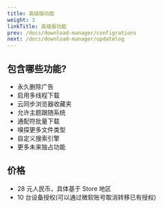 ```yaml
---
title: 高级版功能
weight: 3
linkTitle: 高级版功能
prev: /docs/download-manager/configrations
next: /docs/download-manager/updatelog
---
```


<!--more-->

## 包含哪些功能?

- 永久删除广告
- 启用多线程下载
- 云同步浏览器收藏夹
- 允许主题跟随系统
- 通配符批量下载
- 嗅探更多文件类型
- 自定义搜索引擎
- 更多未来独占功能

## 价格

- 28 元人民币，具体基于 Store 地区
- 10 台设备授权(可以通过微软账号取消转移已有授权)
